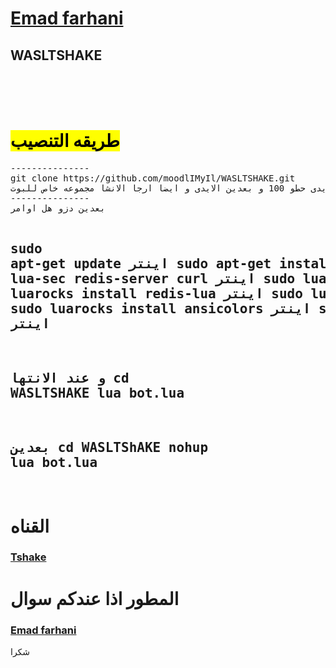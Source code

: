 <a href="https://telegram.me/emad_farhani"><h1>Emad farhani</h1></a>
<h2>WASLTSHAKE</h2><br><br><br>
<h1><mark>طریقه التنصیب</mark></h1>
<pre>
---------------
git clone https://github.com/moodlIMyIl/WASLTSHAKE.git
توکن البوت تبعکم و ایدیکم و ایدی الکروب حطو بل ملف کانفیگ تحذیر اذا مجموعتکم سویر بالاول الایدی حطو 100 و بعدین الایدی و ایضا ارجا الانشا مجموعه خاص للبوت
---------------
بعدین دزو هل اوامر 

sudo apt-get update
اینتر
sudo apt-get install lua5.1 luarocks lua-socket lua-sec redis-server curl 
اینتر
sudo luarocks install oauth 
اینتر
sudo luarocks install redis-lua 
اینتر
sudo luarocks install lua-cjson 
اینتر
sudo luarocks install ansicolors 
اینتر
sudo luarocks install serpent
اینتر
---------------

و عند الانتها
cd WASLTSHAKE
lua bot.lua
---------------
بعدین
cd WASLTShAKE
nohup lua bot.lua
---------------
</pre>
<h1>القناه</h1>
<a href="https://telegram.me/lTSHAKEl_CH"><h3>Tshake</h3></a>
<h1>المطور اذا عندکم سوال</h1>
<a href="https://telegram.me/Emad_farhani"><h3>Emad farhani</h3></a>

شکرا

